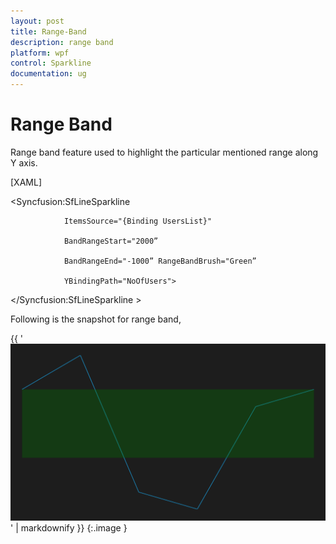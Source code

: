 ```yaml
---
layout: post
title: Range-Band
description: range band
platform: wpf
control: Sparkline
documentation: ug
---
```


# Range Band

Range band feature used to highlight the particular mentioned range along Y axis.

[XAML]

  <Syncfusion:SfLineSparkline 

                ItemsSource="{Binding UsersList}" 

                BandRangeStart="2000”

                BandRangeEnd="-1000” RangeBandBrush="Green”

                YBindingPath="NoOfUsers">

  </Syncfusion:SfLineSparkline >

Following is the snapshot for range band,

{{ '![C:/Users/ApoorvahR/Desktop/5.png](Range-Band_images/Range-Band_img1.png)' | markdownify }}
{:.image }



